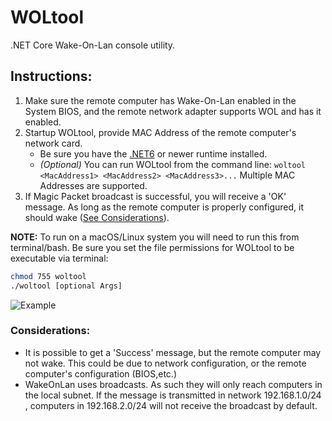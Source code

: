# WOLtool
.NET Core Wake-On-Lan console utility.

## Instructions:

1) Make sure the remote computer has Wake-On-Lan enabled in the System BIOS, and the remote network adapter supports WOL and has it enabled.
2) Startup WOLtool, provide MAC Address of the remote computer's network card.
   - Be sure you have the [.NET6](https://dotnet.microsoft.com/download) or newer runtime installed.
   - *(Optional)* You can run WOLtool from the command line: ```woltool <MacAddress1> <MacAddress2> <MacAddress3>...``` Multiple MAC Addresses are supported.
3) If Magic Packet broadcast is successful, you will receive a 'OK' message. As long as the remote computer is properly configured, it should wake ([See Considerations](https://github.com/imerzan/WOLtool#considerations)).

**NOTE:** To run on a macOS/Linux system you will need to run this from terminal/bash. Be sure you set the file permissions for WOLtool to be executable via terminal:
```bash
chmod 755 woltool
./woltool [optional Args]
```

![Example](https://user-images.githubusercontent.com/42287509/114205267-baaf0400-991f-11eb-9b66-bf219d4c2737.jpg)

### Considerations:
- It is possible to get a 'Success' message, but the remote computer may not wake. This could be due to network configuration, or the remote computer's configuration (BIOS,etc.)
- WakeOnLan uses broadcasts. As such they will only reach computers in the local subnet. If the message is transmitted in network 192.168.1.0/24 , computers in 192.168.2.0/24 will not receive the broadcast by default.
